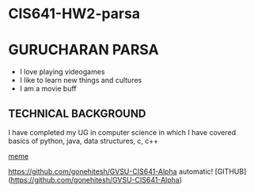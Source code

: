 # CIS641-HW2-parsa

# **GURUCHARAN PARSA** #
* I love playing videogames
* I like to learn new things and cultures
* I am a movie buff

## **TECHNICAL BACKGROUND**
I have completed my UG in computer science in which I have covered basics of python, java, data structures, c, c++

[meme](https://static1.thegamerimages.com/wordpress/wp-content/uploads/2018/03/marvel-thor.jpg)

https://github.com/gonehitesh/GVSU-CIS641-Alpha automatic!
[GITHUB] (https://github.com/gonehitesh/GVSU-CIS641-Alpha)
